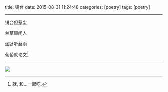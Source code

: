 title: 镜台
date: 2015-08-31 11:24:48
categories: [poetry]
tags: [poetry]

---

镜台但惹尘

兰草顾闲人

坐卧听丝雨

葡萄就论文[^jiu]


<!--more-->

----

![][lancao]

[^jiu]: 就, 和...一起吃.

[lancao]:http://7rflrv.com1.z0.glb.clouddn.com/lan.jpg
